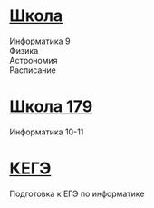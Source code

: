 <!---
xkurs/xkurs is a ✨ special ✨ repository because its `README.md` (this file) appears on your GitHub profile.
You can click the Preview link to take a look at your changes.
--->

# [Школа](https://adjoining-approach-866.notion.site/School-4f36c7650e6941378b57e1b5bb74ee95 "Notion")

Информатика 9  
Физика  
Астрономия  
Расписание

# [Школа 179](https://server.179.ru/wiki/?page=Informatika/11_B "Школа179")

Информатика 10-11

# [КЕГЭ](https://xkurs.github.io/KEGE/)

Подготовка к ЕГЭ по информатике
